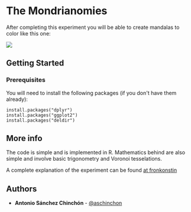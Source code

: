 # The Mondrianomies

After completing this experiment you will be able to create mandalas to color like this one:

<img src="https://fronkonstin.com/wp-content/uploads/2022/03/dkzwov.png?resize=1024%2C1024&ssl=1" align="middle">


## Getting Started

### Prerequisites

You will need to install the following packages (if you don't have them already):

```
install.packages("dplyr")
install.packages("ggplot2")
install.packages("deldir")
```

## More info

The code is simple and is implemented in R. Mathematics behind are also simple and involve basic trigonometry and Voronoi tesselations.

A complete explanation of the experiment can be found [at fronkonstin](https://fronkonstin.com/2018/02/14/mandalas/)

## Authors

* **Antonio Sánchez Chinchón** - [@aschinchon](https://twitter.com/aschinchon)

